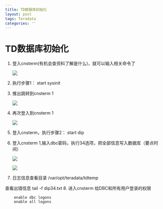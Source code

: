 ```yaml
---
title: TD数据库初始化
layout: post
tags: Teradata
categories: ''
---
```

# TD数据库初始化

1. 登入cnsterm(有机会查资料了解是什么)，就可以输入相关命令了

    ![](https://i.imgur.com/VLpxfkY.png)<!--more-->
2. 执行步骤1：
		 start sysinit
		
3. 推出跳转到cnsterm 1

	![](https://i.imgur.com/IOd30Vy.png)
4. 再次登入到cnsterm 1

	![](https://i.imgur.com/4rRARtM.png)
5. 登入cnsterm，执行步骤2：
		start dip
6. 登入cnsterm 1,输入dbc密码，执行34选项，把全部信息写入数据库（要点时间）

	![](https://i.imgur.com/BcTKqax.png)

	![](https://i.imgur.com/38KQAKd.png)

7. 日志信息查看目录
		/var/opt/teradata/tdtemp 	
	
 查看出错信息
		 tail -f dip34.txt 
8. 进入cnsterm 给DBC和所有用户登录的权限

		enable dbc logons
		enable all logons